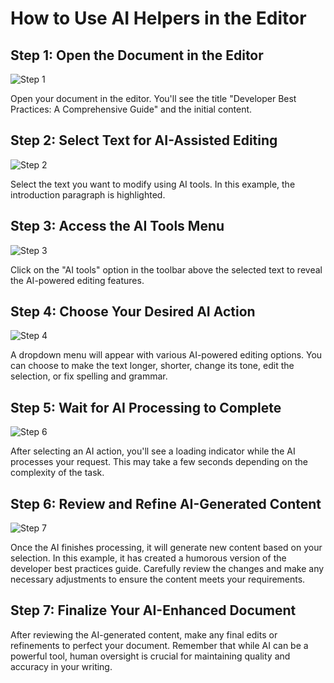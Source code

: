 # How to Use AI Helpers in the Editor

## Step 1: Open the Document in the Editor

![Step 1](/img/use_ai_helpers_in_the_editor/step_1.png)

Open your document in the editor. You'll see the title "Developer Best Practices: A Comprehensive Guide" and the initial content.

## Step 2: Select Text for AI-Assisted Editing

![Step 2](/img/use_ai_helpers_in_the_editor/step_2.png)

Select the text you want to modify using AI tools. In this example, the introduction paragraph is highlighted.

## Step 3: Access the AI Tools Menu

![Step 3](/img/use_ai_helpers_in_the_editor/step_3.png)

Click on the "AI tools" option in the toolbar above the selected text to reveal the AI-powered editing features.

## Step 4: Choose Your Desired AI Action

![Step 4](/img/use_ai_helpers_in_the_editor/step_4.png)

A dropdown menu will appear with various AI-powered editing options. You can choose to make the text longer, shorter, change its tone, edit the selection, or fix spelling and grammar.

## Step 5: Wait for AI Processing to Complete

![Step 6](/img/use_ai_helpers_in_the_editor/step_6.png)

After selecting an AI action, you'll see a loading indicator while the AI processes your request. This may take a few seconds depending on the complexity of the task.

## Step 6: Review and Refine AI-Generated Content

![Step 7](/img/use_ai_helpers_in_the_editor/step_7.png)

Once the AI finishes processing, it will generate new content based on your selection. In this example, it has created a humorous version of the developer best practices guide. Carefully review the changes and make any necessary adjustments to ensure the content meets your requirements.

## Step 7: Finalize Your AI-Enhanced Document

After reviewing the AI-generated content, make any final edits or refinements to perfect your document. Remember that while AI can be a powerful tool, human oversight is crucial for maintaining quality and accuracy in your writing.